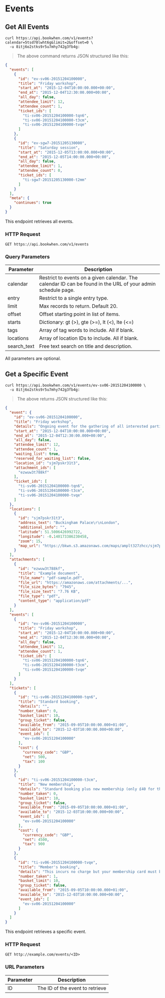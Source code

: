 # Events

## Get All Events

```curl
curl https://api.bookwhen.com/v1/events?calendar=5tsd78lwht6g&limit=2&offset=0 \
  -u 8itj6o2stks9r5u7mhy742g3fb4g:
```

> The above command returns JSON structured like this:

```json
{
  "events": [
    {
      "id": "ev-sv06-20151204100000",
      "title": "Friday workshop",
      "start_at": "2015-12-04T10:00:00.000+00:00",
      "end_at": "2015-12-04T12:30:00.000+00:00",
      "all_day": false,
      "attendee_limit": 12,
      "attendee_count": 1,
      "ticket_ids": [
        "ti-sv06-20151204100000-tqn6",
        "ti-sv06-20151204100000-t3cm",
        "ti-sv06-20151204100000-tvqe"
      ]
    },
    {
      "id": "ev-sgw7-20151205130000",
      "title": "Saturday session",
      "start_at": "2015-12-05T13:00:00.000+00:00",
      "end_at": "2015-12-05T14:00:00.000+00:00",
      "all_day": false,
      "attendee_limit": 1,
      "attendee_count": 0,
      "ticket_ids": [
        "ti-sgw7-20151205130000-t2mm"
      ]
    }
  ],
  "meta": {
    "continues": true
  }
}
```

This endpoint retrieves all events.

### HTTP Request

`GET https://api.bookwhen.com/v1/events`

### Query Parameters

Parameter   | Description
----------- | -----------
calendar    | Restrict to events on a given calendar. The calendar ID can be found in the URL of your admin schedule page.
entry       | Restrict to a single entry type.
limit       | Max records to return. Default 20.
offset      | Offset starting point in list of items.
starts      | Dictionary: gt (>), gte (>=), lt (<), lte (<=)
tags        | Array of tag words to include. All if blank.
locations   | Array of location IDs to include. All if blank.
search_text | Free text search on title and description.

<aside class="success">
All parameters are optional.
</aside>

## Get a Specific Event

```curl
curl https://api.bookwhen.com/v1/events/ev-sv06-20151204100000 \
  -u 8itj6o2stks9r5u7mhy742g3fb4g:
```

> The above returns JSON structured like this:

```json
{
  "event": {
    "id": "ev-sv06-20151204100000",
    "title": "Friday workshop",
    "details": "Ongoing event for the gathering of all interested parties. Please register your interest. Numbers are limited.",
    "start_at": "2015-12-04T10:00:00.000+00:00",
    "end_at": "2015-12-04T12:30:00.000+00:00",
    "all_day": false,
    "attendee_limit": 12,
    "attendee_count": 1,
    "waiting_list": true,
    "reserved_for_waiting_list": false,
    "location_id": "sjm7pskr31t3",
    "attachment_ids": [
      "ezwuw3t788kf"
    ],
    "ticket_ids": [
      "ti-sv06-20151204100000-tqn6",
      "ti-sv06-20151204100000-t3cm",
      "ti-sv06-20151204100000-tvqe"
    ]
  },
  "locations": [
    {
      "id": "sjm7pskr31t3",
      "address_text": "Buckingham Palace\r\nLondon",
      "additional_info": "",
      "latitude": 51.5006426992722,
      "longitude": -0.140173386230458,
      "zoom": 15,
      "map_url": "https://bkwn.s3.amazonaws.com/maps/amplt327zhcc/sjm7pskr31t3/staticmap.png"
    }
  ],
  "attachments": [
    {
      "id": "ezwuw3t788kf",
      "title": "Example document",
      "file_name": "pdf-sample.pdf",
      "file_url": "https://amazonaws.com/attachments/...",
      "file_size_bytes": "7945",
      "file_size_text": "7.76 KB",
      "file_type": "pdf",
      "content_type": "application/pdf"
    }
  ],
  "events": [
    {
      "id": "ev-sv06-20151204100000",
      "title": "Friday workshop",
      "start_at": "2015-12-04T10:00:00.000+00:00",
      "end_at": "2015-12-04T12:30:00.000+00:00",
      "all_day": false,
      "attendee_limit": 12,
      "attendee_count": 1,
      "ticket_ids": [
        "ti-sv06-20151204100000-tqn6",
        "ti-sv06-20151204100000-t3cm",
        "ti-sv06-20151204100000-tvqe"
      ]
    }
  ],
  "tickets": [
    {
      "id": "ti-sv06-20151204100000-tqn6",
      "title": "Standard booking",
      "details": "",
      "number_taken": 0,
      "basket_limit": 10,
      "group_ticket": false,
      "available_from": "2015-09-05T10:00:00.000+01:00",
      "available_to": "2015-12-03T10:00:00.000+00:00",
      "event_ids": [
        "ev-sv06-20151204100000"
      ],
      "cost": {
        "currency_code": "GBP",
        "net": 500,
        "tax": 100
      }
    },
    {
      "id": "ti-sv06-20151204100000-t3cm",
      "title": "New membership",
      "details": "Standard booking plus new membership (only £40 for the year)",
      "number_taken": 0,
      "basket_limit": 10,
      "group_ticket": false,
      "available_from": "2015-09-05T10:00:00.000+01:00",
      "available_to": "2015-12-03T10:00:00.000+00:00",
      "event_ids": [
        "ev-sv06-20151204100000"
      ],
      "cost": {
        "currency_code": "GBP",
        "net": 4500,
        "tax": 900
      }
    },
    {
      "id": "ti-sv06-20151204100000-tvqe",
      "title": "Member's booking",
      "details": "This incurs no charge but your membership card must be presented on entry.",
      "number_taken": 1,
      "basket_limit": 10,
      "group_ticket": false,
      "available_from": "2015-09-05T10:00:00.000+01:00",
      "available_to": "2015-12-03T10:00:00.000+00:00",
      "event_ids": [
        "ev-sv06-20151204100000"
      ]
    }
  ]
}
```

This endpoint retrieves a specific event.

### HTTP Request

`GET http://example.com/events/<ID>`

### URL Parameters

Parameter | Description
--------- | -----------
ID | The ID of the event to retrieve
